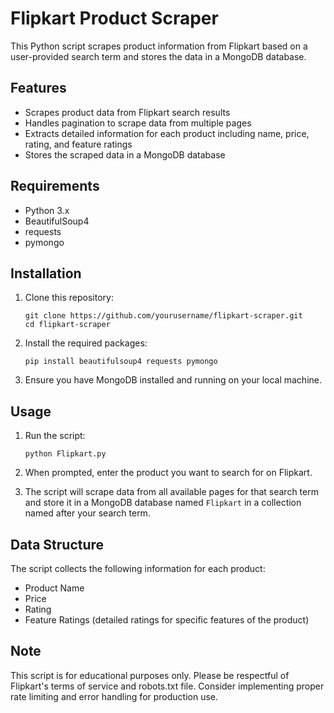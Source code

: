 # Flipkart Product Scraper

This Python script scrapes product information from Flipkart based on a user-provided search term and stores the data in a MongoDB database.

## Features

- Scrapes product data from Flipkart search results
- Handles pagination to scrape data from multiple pages
- Extracts detailed information for each product including name, price, rating, and feature ratings
- Stores the scraped data in a MongoDB database

## Requirements

- Python 3.x
- BeautifulSoup4
- requests
- pymongo

## Installation

1. Clone this repository:
   ```
   git clone https://github.com/yourusername/flipkart-scraper.git
   cd flipkart-scraper
   ```

2. Install the required packages:
   ```
   pip install beautifulsoup4 requests pymongo
   ```

3. Ensure you have MongoDB installed and running on your local machine.

## Usage

1. Run the script:
   ```
   python Flipkart.py
   ```

2. When prompted, enter the product you want to search for on Flipkart.

3. The script will scrape data from all available pages for that search term and store it in a MongoDB database named `Flipkart` in a collection named after your search term.

## Data Structure

The script collects the following information for each product:

- Product Name
- Price
- Rating
- Feature Ratings (detailed ratings for specific features of the product)

## Note

This script is for educational purposes only. Please be respectful of Flipkart's terms of service and robots.txt file. Consider implementing proper rate limiting and error handling for production use.
